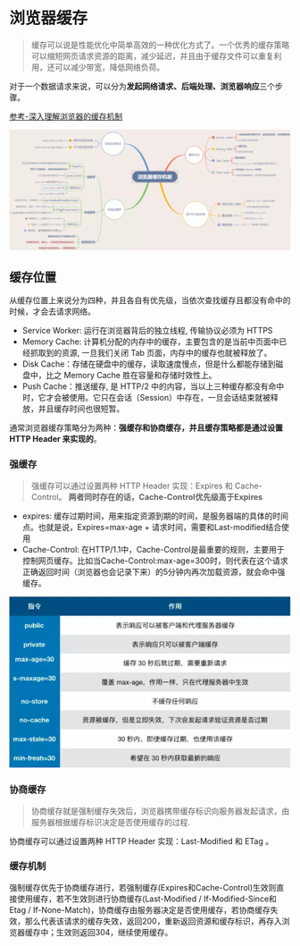 # 浏览器缓存

> 缓存可以说是性能优化中简单高效的一种优化方式了。一个优秀的缓存策略可以缩短网页请求资源的距离，减少延迟，并且由于缓存文件可以重复利用，还可以减少带宽，降低网络负荷。

对于一个数据请求来说，可以分为**发起网络请求、后端处理、浏览器响应**三个步骤。

[参考-深入理解浏览器的缓存机制](https://www.jianshu.com/p/54cc04190252)

![broswer-cache](./broswer-cache.webp)

## 缓存位置

从缓存位置上来说分为四种，并且各自有优先级，当依次查找缓存且都没有命中的时候，才会去请求网络。

- Service Worker: 运行在浏览器背后的独立线程, 传输协议必须为 HTTPS
- Memory Cache: 计算机分配的内存中的缓存，主要包含的是当前中页面中已经抓取到的资源, 一旦我们关闭 Tab 页面，内存中的缓存也就被释放了。
- Disk Cache：存储在硬盘中的缓存，读取速度慢点，但是什么都能存储到磁盘中，比之 Memory Cache 胜在容量和存储时效性上。
- Push Cache：推送缓存, 是 HTTP/2 中的内容，当以上三种缓存都没有命中时，它才会被使用。它只在会话（Session）中存在，一旦会话结束就被释放，并且缓存时间也很短暂。

通常浏览器缓存策略分为两种：**强缓存和协商缓存，并且缓存策略都是通过设置 HTTP Header 来实现的**。

### 强缓存

> 强缓存可以通过设置两种 HTTP Header 实现：Expires 和 Cache-Control。 **两者同时存在的话，Cache-Control优先级高于Expires**

- expires: 缓存过期时间，用来指定资源到期的时间，是服务器端的具体的时间点。也就是说，Expires=max-age + 请求时间，需要和Last-modified结合使用
- Cache-Control: 在HTTP/1.1中，Cache-Control是最重要的规则，主要用于控制网页缓存。比如当Cache-Control:max-age=300时，则代表在这个请求正确返回时间（浏览器也会记录下来）的5分钟内再次加载资源，就会命中强缓存。

![cache-control](./cache-control.webp)

### 协商缓存

> 协商缓存就是强制缓存失效后，浏览器携带缓存标识向服务器发起请求，由服务器根据缓存标识决定是否使用缓存的过程.

协商缓存可以通过设置两种 HTTP Header 实现：Last-Modified 和 ETag 。


### 缓存机制

强制缓存优先于协商缓存进行，若强制缓存(Expires和Cache-Control)生效则直接使用缓存，若不生效则进行协商缓存(Last-Modified / If-Modified-Since和Etag / If-None-Match)，协商缓存由服务器决定是否使用缓存，若协商缓存失效，那么代表该请求的缓存失效，返回200，重新返回资源和缓存标识，再存入浏览器缓存中；生效则返回304，继续使用缓存。

